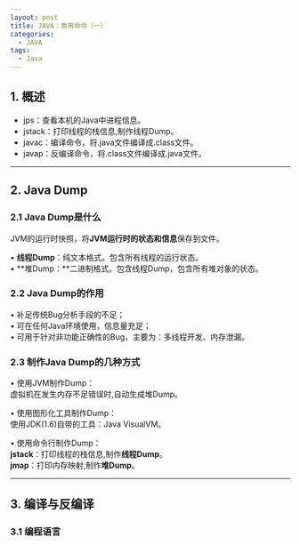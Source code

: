 ```yaml
---
layout: post
title: JAVA：常用命令（一）
categories:
  - JAVA
tags:
  - Java
---
```


## 1. 概述
* jps：查看本机的Java中进程信息。
* jstack：打印线程的栈信息,制作线程Dump。
* javac：编译命令，将.java文件编译成.class文件。
* javap：反编译命令，将.class文件编译成.java文件。

----------
## 2. Java Dump
### 2.1 Java Dump是什么
JVM的运行时快照，将**JVM运行时的状态和信息**保存到文件。

• **线程Dump**：纯文本格式。包含所有线程的运行状态。  
• **堆Dump：**二进制格式。包含线程Dump，包含所有堆对象的状态。
### 2.2 Java Dump的作用
• 补足传统Bug分析手段的不足；  
• 可在任何Java环境使用，信息量充足；  
• 可用于针对非功能正确性的Bug，主要为：多线程开发、内存泄漏。  
### 2.3 制作Java Dump的几种方式
• 使用JVM制作Dump：  
虚拟机在发生内存不足错误时,自动生成堆Dump。

• 使用图形化工具制作Dump：  
使用JDK(1.6)自带的工具：Java VisualVM。

• 使用命令行制作Dump：  
**jstack**：打印线程的栈信息,制作**线程Dump**。  
**jmap**：打印内存映射,制作**堆Dump**。

----------
## 3. 编译与反编译
### 3.1 编程语言